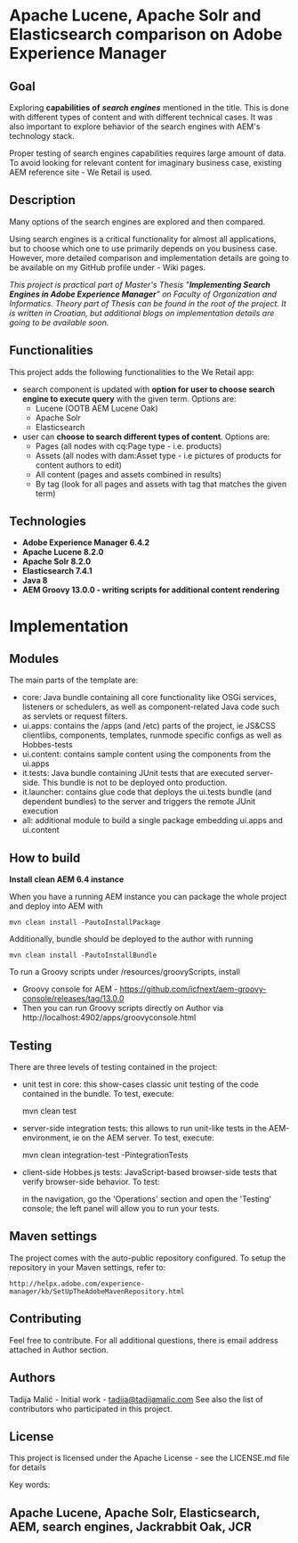 # Apache Lucene, Apache Solr and Elasticsearch comparison on Adobe Experience Manager

## Goal

Exploring **capabilities** **of** ***search engines*** mentioned in the title.
This is done with different types of content and with different technical cases. It was also important to explore behavior of the search engines with AEM's technology stack.

Proper testing of search engines capabilities requires large amount of data. To avoid looking for relevant content for imaginary business case, existing AEM reference site - We Retail is used.

## Description

Many options of the search engines are explored and then compared.

Using search engines is a critical functionality for almost all applications, but to choose which one to use primarily depends on you business case. However, more detailed comparison and implementation details are going to be available on my GitHub profile under - Wiki pages.

*This project is practical part of Master's Thesis "**Implementing Search Engines in Adobe Experience Manager**" on Faculty of Organization and Informatics. Theory part of Thesis can be found in the root of the project. It is written in Croatian, but additional blogs on implementation details are going to be available soon.*

## Functionalities

This project adds the following functionalities to the We Retail app:

- search component is updated with **option for user to choose search engine to execute query** with the given term. Options are:
  - Lucene (OOTB AEM Lucene Oak)
  - Apache Solr
  - Elasticsearch
- user can **choose to search different types of content**. Options are:
  - Pages (all nodes with cq:Page type - i.e. products)
  - Assets (all nodes with dam:Asset type - i.e pictures of products for content authors to edit)
  - All content (pages and assets combined in results)
  - By tag (look for all pages and assets with tag that matches the given term)

## Technologies
- **Adobe Experience Manager 6.4.2**
- **Apache Lucene 8.2.0**
- **Apache Solr 8.2.0**
- **Elasticsearch 7.4.1**
- **Java 8**
- **AEM Groovy 13.0.0 - writing scripts for additional content rendering** 


# Implementation

## Modules

The main parts of the template are:

* core: Java bundle containing all core functionality like OSGi services, listeners or schedulers, as well as component-related Java code such as servlets or request filters.
* ui.apps: contains the /apps (and /etc) parts of the project, ie JS&CSS clientlibs, components, templates, runmode specific configs as well as Hobbes-tests
* ui.content: contains sample content using the components from the ui.apps
* it.tests: Java bundle containing JUnit tests that are executed server-side. This bundle is not to be deployed onto production.
* it.launcher: contains glue code that deploys the ui.tests bundle (and dependent bundles) to the server and triggers the remote JUnit execution
* all: additional module to build a single package embedding ui.apps and ui.content

## How to build

**Install clean AEM 6.4 instance**

When you have a running AEM instance you can package the whole project and deploy into AEM with  

```Maven
mvn clean install -PautoInstallPackage
```

Additionally, bundle should be deployed to the author with running

```Maven
mvn clean install -PautoInstallBundle
```

To run a Groovy scripts under /resources/groovyScripts, install

- Groovy console for AEM - https://github.com/icfnext/aem-groovy-console/releases/tag/13.0.0
- Then you can run Groovy scripts directly on Author via http://localhost:4902/apps/groovyconsole.html


## Testing

There are three levels of testing contained in the project:

* unit test in core: this show-cases classic unit testing of the code contained in the bundle. To test, execute:

    mvn clean test

* server-side integration tests: this allows to run unit-like tests in the AEM-environment, ie on the AEM server. To test, execute:

    mvn clean integration-test -PintegrationTests

* client-side Hobbes.js tests: JavaScript-based browser-side tests that verify browser-side behavior. To test:

    in the navigation, go the 'Operations' section and open the 'Testing' console; the left panel will allow you to run your tests.


## Maven settings

The project comes with the auto-public repository configured. To setup the repository in your Maven settings, refer to:

    http://helpx.adobe.com/experience-manager/kb/SetUpTheAdobeMavenRepository.html
    
## Contributing
Feel free to contribute. For all additional questions, there is email address attached in Author section.

## Authors
Tadija Malić - Initial work - tadija@tadijamalic.com
See also the list of contributors who participated in this project.

## License
This project is licensed under the Apache License - see the LICENSE.md file for details



Key words:
## Apache Lucene, Apache Solr, Elasticsearch, AEM, search engines, Jackrabbit Oak, JCR
